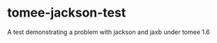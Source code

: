 tomee-jackson-test
==================

A test demonstrating a problem with jackson and jaxb under tomee 1.6
